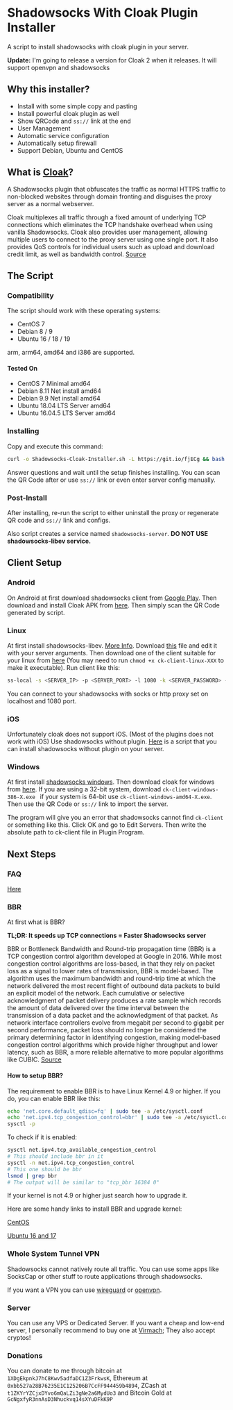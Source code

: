 # Shadowsocks With Cloak Plugin Installer
A script to install shadowsocks with cloak plugin in your server.

**Update:** I'm going to release a version for Cloak 2 when it releases. It will support openvpn and shadowsocks

## Why this installer?
* Install with some simple copy and pasting
* Install powerful cloak plugin as well
* Show QRCode and `ss://` link at the end
* User Management
* Automatic service configuration
* Automatically setup firewall
* Support Debian, Ubuntu and CentOS
## What is [Cloak](https://github.com/cbeuw/Cloak)?
A Shadowsocks plugin that obfuscates the traffic as normal HTTPS traffic to non-blocked websites through domain fronting and disguises the proxy server as a normal webserver.

Cloak multiplexes all traffic through a fixed amount of underlying TCP connections which eliminates the TCP handshake overhead when using vanilla Shadowsocks. Cloak also provides user management, allowing multiple users to connect to the proxy server using one single port. It also provides QoS controls for individual users such as upload and download credit limit, as well as bandwidth control. [Source](https://github.com/cbeuw/Cloak#cloak)
## The Script
### Compatibility
The script should work with these operating systems:
* CentOS 7
* Debian 8 / 9
* Ubuntu 16 / 18 / 19

arm, arm64, amd64 and i386 are supported.
#### Tested On
* CentOS 7 Minimal amd64
* Debian 8.11 Net install amd64
* Debian 9.9 Net install amd64
* Ubuntu 18.04 LTS Server amd64
* Ubuntu 16.04.5 LTS Server amd64
### Installing 
Copy and execute this command:
```bash
curl -o Shadowsocks-Cloak-Installer.sh -L https://git.io/fjECg && bash Shadowsocks-Cloak-Installer.sh
```
Answer questions and wait until the setup finishes installing. You can scan the QR Code after or use `ss://` link or even enter server config manually.
### Post-Install
After installing, re-run the script to either uninstall the proxy or regenerate QR code and `ss://` link and configs.

Also script creates a service named `shadowsocks-server`. **DO NOT USE shadowsocks-libev service.**
## Client Setup
### Android
On Android at first download shadowsocks client from [Google Play](https://play.google.com/store/apps/details?id=com.github.shadowsocks). Then download and install Cloak APK from [here](https://github.com/cbeuw/Cloak-android/releases). Then simply scan the QR Code generated by script.
### Linux
At first install shadowsocks-libev. [More Info](https://github.com/shadowsocks/shadowsocks-libev#installation). Download [this](https://raw.githubusercontent.com/cbeuw/Cloak/master/config/ckclient.json) file and edit it with your server arguments. Then download one of the client suitable for your linux from [here](https://github.com/cbeuw/Cloak/releases) (You may need to run `chmod +x ck-client-linux-XXX` to make it executable). Run client like this:
```bash
ss-local -s <SERVER_IP> -p <SERVER_PORT> -l 1080 -k <SERVER_PASSWORD> -m <ENCRYPTION_METHOD> --plugin path/to/ck-client-linux-XXX --plugin-opts path/to/ckclient.json
```
You can connect to your shadowsocks with socks or http proxy set on localhost and 1080 port.
### iOS
Unfortunately cloak does not support iOS. (Most of the plugins does not work with iOS) Use shadowsocks without plugin. [Here](https://github.com/teddysun/shadowsocks_install/tree/master) is a script that you can install shadowsocks without plugin on your server.
### Windows
At first install [shadowsocks windows](https://github.com/shadowsocks/shadowsocks-windows/releases). Then download cloak for windows from [here](https://github.com/cbeuw/Cloak/releases). If you are using a 32-bit system, download `ck-client-windows-386-X.exe
` if your system is 64-bit use `ck-client-windows-amd64-X.exe`. Then use the QR Code or `ss://` link to import the server.

The program will give you an error that shadowsocks cannot find `ck-client` or something like this. Click OK and go to Edit Servers. Then write the absolute path to ck-client file in Plugin Program.
## Next Steps
### FAQ
[Here](https://github.com/HirbodBehnam/Shadowsocks-Cloak-Installer/wiki/FAQ)
### BBR
At first what is BBR?

**TL;DR: It speeds up TCP connections = Faster Shadowsocks server**

BBR or Bottleneck Bandwidth and Round-trip propagation time (BBR) is a TCP congestion control algorithm developed at Google in 2016. While most congestion control algorithms are loss-based, in that they rely on packet loss as a signal to lower rates of transmission, BBR is model-based. The algorithm uses the maximum bandwidth and round-trip time at which the network delivered the most recent flight of outbound data packets to build an explicit model of the network. Each cumulative or selective acknowledgment of packet delivery produces a rate sample which records the amount of data delivered over the time interval between the transmission of a data packet and the acknowledgment of that packet. As network interface controllers evolve from megabit per second to gigabit per second performance, packet loss should no longer be considered the primary determining factor in identifying congestion, making model-based congestion control algorithms which provide higher throughput and lower latency, such as BBR, a more reliable alternative to more popular algorithms like CUBIC. [Source](https://en.wikipedia.org/wiki/TCP_congestion_control#TCP_BBR)
#### How to setup BBR?
The requirement to enable BBR is to have Linux Kernel 4.9 or higher. If you do, you can enable BBR like this:
```bash
echo 'net.core.default_qdisc=fq' | sudo tee -a /etc/sysctl.conf
echo 'net.ipv4.tcp_congestion_control=bbr' | sudo tee -a /etc/sysctl.conf
sysctl -p
```
To check if it is enabled:
```bash
sysctl net.ipv4.tcp_available_congestion_control
# This should include bbr in it
sysctl -n net.ipv4.tcp_congestion_control
# This one should be bbr
lsmod | grep bbr
# The output will be similar to "tcp_bbr 16384 0"
```
If your kernel is not 4.9 or higher just search how to upgrade it.

Here are some handy links to install BBR and upgrade kernel:

[CentOS](https://www.vultr.com/docs/how-to-deploy-google-bbr-on-centos-7)

[Ubuntu 16 and 17](https://www.linuxbabe.com/ubuntu/enable-google-tcp-bbr-ubuntu)
### Whole System Tunnel VPN
Shadowsocks cannot natively route all traffic. You can use some apps like SocksCap or other stuff to route applications through shadowsocks.

If you want a VPN you can use [wireguard](https://github.com/l-n-s/wireguard-install) or [openvpn](https://github.com/angristan/openvpn-install).
### Server
You can use any VPS or Dedicated Server. If you want a cheap and low-end server, I personally recommend to buy one at [Virmach](https://virmach.com/); They also accept cryptos!
### Donations
You can donate to me through bitcoin at `1XDgEkpnkJ7hC8Kwv5adfaDC1Z3FrkwsK`, Ethereum at `0xbb527a28B76235E1C125206B7CcFF944459b4894`, ZCash at `t1ZKYrYZCjxDYvo6mQaLZi3gNe2a6MydUo3` and Bitcoin Gold at `GcNgxfyR3nnAsD3Nhuckvq14sXYuDFkK9P`

